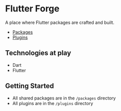 # Flutter Forge

A place where Flutter packages are crafted and built.

- [Packages](packages/README.md)
- [Plugins](plugins/README.md)


## Technologies at play

- Dart
- Flutter

## Getting Started

- All shared packages are in the `/packages` directory
- All plugins are in the `/plugins` directory
